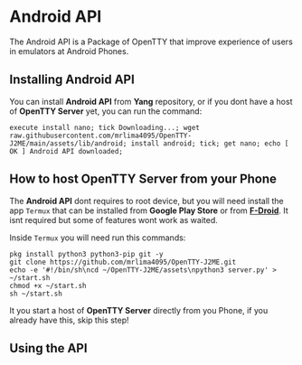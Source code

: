 # Android API

The Android API is a Package of OpenTTY that improve experience of users in emulators at Android Phones.   


## Installing Android API

You can install **Android API** from **Yang** repository, or if you dont have a host of **OpenTTY Server** yet, you can run the command:  

```
execute install nano; tick Downloading...; wget raw.githubusercontent.com/mrlima4095/OpenTTY-J2ME/main/assets/lib/android; install android; tick; get nano; echo [ OK ] Android API downloaded;
```

## How to host OpenTTY Server from your Phone

The **Android API** dont requires to root device, but you will need install the app `Termux` that can be installed from **Google Play Store** or from [**F-Droid**](https://f-droid.org/pt_BR/packages/com.termux/). It isnt required but some of features wont work as waited.  

Inside `Termux` you will need run this commands:  

```
pkg install python3 python3-pip git -y  
git clone https://github.com/mrlima4095/OpenTTY-J2ME.git  
echo -e '#!/bin/sh\ncd ~/OpenTTY-J2ME/assets\npython3 server.py' > ~/start.sh  
chmod +x ~/start.sh  
sh ~/start.sh   
```

It you start a host of **OpenTTY Server** directly from you Phone, if you already have this, skip this step!  
 
## Using the API